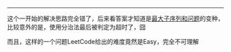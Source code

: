 
---

这个一开始的解决思路完全错了，后来看答案才知道是[最大子序列和问题](https://github.com/lixianmin/cloud/tree/master/writer/algorithm/max-sum-of-subsequence)的变种，比较意外的是，使用分治法最后被判定为超时了，囧

而且，这样的一个问题LeetCode给出的难度竟然是Easy，完全不可理解
